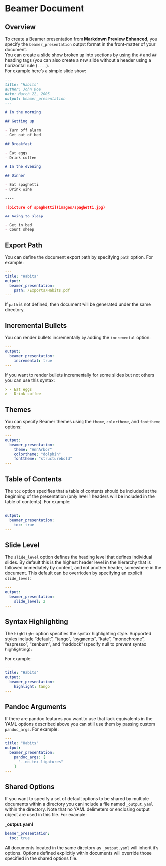 # Beamer Document
## Overview
To create a Beamer presentation from **Markdown Preview Enhanced**, you specify the `beamer_presentation` output format in the front-matter of your document.  
You can create a slide show broken up into sections by using the `#` and `##` heading tags (you can also create a new slide without a header using a horizontal rule (`----`).  
For example here’s a simple slide show:  
```markdown
---
title: "Habits"
author: John Doe
date: March 22, 2005
output: beamer_presentation
---

# In the morning

## Getting up

- Turn off alarm
- Get out of bed

## Breakfast

- Eat eggs
- Drink coffee

# In the evening

## Dinner

- Eat spaghetti
- Drink wine

----

![picture of spaghetti](images/spaghetti.jpg)

## Going to sleep

- Get in bed
- Count sheep
```  

## Export Path  
You can define the document export path by specifying `path` option. For example:    

```yaml
---
title: "Habits"
output:
  beamer_presentation:
    path: /Exports/Habits.pdf
---
```   
If `path` is not defined, then document will be generated under the same directory.

## Incremental Bullets
You can render bullets incrementally by adding the `incremental` option:
```yaml
---
output:
  beamer_presentation:
    incremental: true
---
```
If you want to render bullets incrementally for some slides but not others you can use this syntax:
```markdown
> - Eat eggs
> - Drink coffee
```

## Themes
You can specify Beamer themes using the `theme`, `colortheme`, and `fonttheme` options:  
```yaml
---
output:
  beamer_presentation:
    theme: "AnnArbor"
    colortheme: "dolphin"
    fonttheme: "structurebold"
---
```

## Table of Contents
The `toc` option specifies that a table of contents should be included at the beginning of the presentation (only level 1 headers will be included in the table of contents). For example:
```yaml
---
output:
  beamer_presentation:
    toc: true
---
```

## Slide Level
The `slide_level` option defines the heading level that defines individual slides. By default this is the highest header level in the hierarchy that is followed immediately by content, and not another header, somewhere in the document. This default can be overridden by specifying an explicit `slide_level`:
```yaml
---
output:
  beamer_presentation:
    slide_level: 2
---
```

## Syntax Highlighting
The `highlight` option specifies the syntax highlighting style. Supported styles include “default”, “tango”, “pygments”, “kate”, “monochrome”, “espresso”, “zenburn”, and “haddock” (specify null to prevent syntax highlighting):  

For example:
```yaml
---
title: "Habits"
output:
  beamer_presentation:
    highlight: tango
---
```

## Pandoc Arguments   
If there are pandoc features you want to use that lack equivalents in the YAML options described above you can still use them by passing custom `pandoc_args`. For example:  
```yaml
---
title: "Habits"
output:
  beamer_presentation:
    pandoc_args: [
      "--no-tex-ligatures"
    ]
---
```

## Shared Options
If you want to specify a set of default options to be shared by multiple documents within a directory you can include a file named `_output.yaml` within the directory. Note that no YAML delimeters or enclosing output object are used in this file. For example:    

**_output.yaml**
```yaml
beamer_presentation:
  toc: true
```
All documents located in the same directory as `_output.yaml` will inherit it’s options. Options defined explicitly within documents will override those specified in the shared options file.
